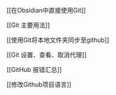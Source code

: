 [[在Obsidian中直接使用Git]]

[[Git 主要用法]]

[[使用Git将本地文件夹同步至github]]

[[Git 设置、查看、取消代理]]

[[GitHub 报错汇总]]

[[修改Github项目语言]]